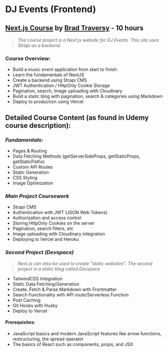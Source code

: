 # DJ Events (Frontend)

## [Next.js Course](https://www.udemy.com/course/nextjs-dev-to-deployment/) by [Brad Traversy](https://github.com/bradtraversy) - 10 hours

> _The course project is a Next.js website for DJ Events. This site uses Strapi as a backend._

### Course Overview:

- Build a music event application from start to finish
- Learn the fundamentals of NextJS
- Create a backend using Strapi CMS
- JWT Authentication / HttpOnly Cookie Storage
- Pagination, search, image uploading with Cloudinary
- Build a static blog with pagination, search & categories using Markdown
- Deploy to production using Vercel

<!-- add photo thumbnail here -->

## Detailed Course Content (as found in Udemy course description):

### _Fundamentals:_

- Pages & Routing
- Data Fetching Methods (getServerSideProps, getStaticProps, getStaticPaths)
- Custom API Routes
- Static Generation
- CSS Styling
- Image Optimization

### _Main Project Coursework_

- Strapi CMS
- Authentication with JWT (JSON Web Tokens)
- Authorization and access control
- Storing HttpOnly Cookies on the server
- Pagination, search filters, etc
- Image uploading with Cloudinary integration
- Deploying to Vercel and Heroku

### _Second Project (Devspace)_

> _Next.js can also be used to create "static websites". The second project is a static blog called Devspace_

- TailwindCSS Integration
- Static Data Fetching/Generation
- Create, Fetch & Parse Markdown with Frontmatter
- Search Functionality with API route/Serverless Function
- Post Caching
- Git Hooks with Husky
- Deploy to Vercel

#### Prerequisites:

- JavaScript basics and modern JavaScript features like arrow functions, restructuring, the spread operator
- The basics of React such as components, props, and JSX

